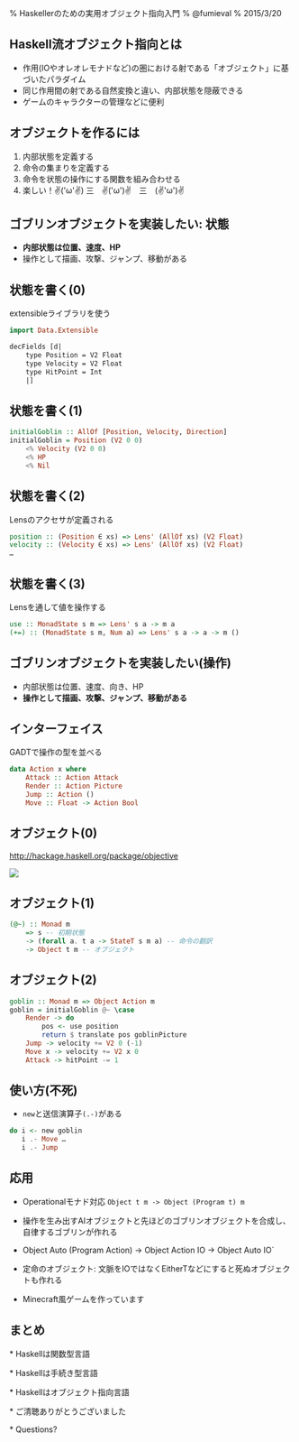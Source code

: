% Haskellerのための実用オブジェクト指向入門
% @fumieval
% 2015/3/20

Haskell流オブジェクト指向とは
-----------
* 作用(IOやオレオレモナドなど)の圏における射である「オブジェクト」に基づいたパラダイム
* 同じ作用間の射である自然変換と違い、内部状態を隠蔽できる
* ゲームのキャラクターの管理などに便利

オブジェクトを作るには
-----------
1. 内部状態を定義する
2. 命令の集まりを定義する
3. 命令を状態の操作にする関数を組み合わせる
4. 楽しい！✌('ω'✌) 三　✌('ω')✌　三　(✌'ω')✌

ゴブリンオブジェクトを実装したい: 状態
-----------
* __内部状態は位置、速度、HP__
* 操作として描画、攻撃、ジャンプ、移動がある

状態を書く(0)
-----------
extensibleライブラリを使う

```haskell
import Data.Extensible

decFields [d|
    type Position = V2 Float
    type Velocity = V2 Float
    type HitPoint = Int
    |]
```

状態を書く(1)
----------

```haskell
initialGoblin :: AllOf [Position, Velocity, Direction]
initialGoblin = Position (V2 0 0)
    <% Velocity (V2 0 0)
    <% HP
    <% Nil
```

状態を書く(2)
---------

Lensのアクセサが定義される

```haskell
position :: (Position ∈ xs) => Lens' (AllOf xs) (V2 Float)
velocity :: (Velocity ∈ xs) => Lens' (AllOf xs) (V2 Float)
…
```

状態を書く(3)
---------

Lensを通して値を操作する

```haskell
use :: MonadState s m => Lens' s a -> m a
(+=) :: (MonadState s m, Num a) => Lens' s a -> a -> m ()
```

ゴブリンオブジェクトを実装したい(操作)
-----------
* 内部状態は位置、速度、向き、HP
* __操作として描画、攻撃、ジャンプ、移動がある__

インターフェイス
-----------

GADTで操作の型を並べる

```haskell
data Action x where
    Attack :: Action Attack
    Render :: Action Picture
    Jump :: Action ()
    Move :: Float -> Action Bool
```

オブジェクト(0)
-----------

http://hackage.haskell.org/package/objective

![](E:/GitHub/fumieval.github.io/papers/ja/2015-Haskell-objects/Object-def.png)

オブジェクト(1)
-----------

```haskell
(@~) :: Monad m
    => s -- 初期状態
    -> (forall a. t a -> StateT s m a) -- 命令の翻訳
    -> Object t m -- オブジェクト
```

オブジェクト(2)
------------

```haskell
goblin :: Monad m => Object Action m
goblin = initialGoblin @~ \case
    Render -> do
        pos <- use position
        return $ translate pos goblinPicture
    Jump -> velocity += V2 0 (-1)
    Move x -> velocity += V2 x 0
    Attack -> hitPoint -= 1
```

使い方(不死)
------------

* `new`と送信演算子`(.-)`がある

```haskell
do i <- new goblin
   i .- Move …
   i .- Jump
```

応用
----------
* Operationalモナド対応 `Object t m -> Object (Program t) m`
* 操作を生み出すAIオブジェクトと先ほどのゴブリンオブジェクトを合成し、自律するゴブリンが作れる
* Object Auto (Program Action) -> Object Action IO -> Object Auto IO`
* 定命のオブジェクト: 文脈をIOではなくEitherTなどにすると死ぬオブジェクトも作れる

* Minecraft風ゲームを作っています

まとめ
----------
<p class="fragment" data-fragment-index="0">
* Haskellは関数型言語
</p>
<p class="fragment" data-fragment-index="1">
* Haskellは手続き型言語
</p>
<p class="fragment" data-fragment-index="2">
* Haskellはオブジェクト指向言語
</p>
<p class="fragment" data-fragment-index="3">
* ご清聴ありがとうございました
</p>
<p class="fragment" data-fragment-index="3">
* Questions?
</p>
